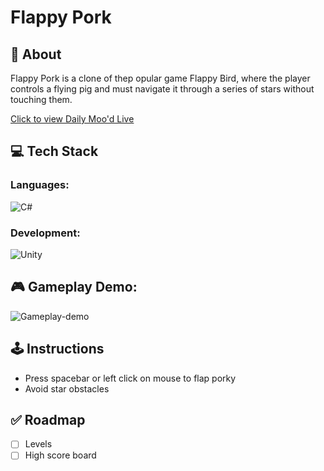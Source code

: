 # Flappy Pork

## 🐷 **About**

Flappy Pork is a clone of thep opular game Flappy Bird, where the player controls a flying pig and must navigate it through a series of stars without touching them.

[Click to view Daily Moo'd Live](https://keenlychung.com/flappy-pork)

## 💻 **Tech Stack**

### Languages:

![C#](https://img.shields.io/badge/c%23-%23239120.svg?style=for-the-badge&logo=c-sharp&logoColor=white)

### Development:

![Unity](https://img.shields.io/badge/unity-%23000000.svg?style=for-the-badge&logo=unity&logoColor=white)

## 🎮 **Gameplay Demo**:
![Gameplay-demo](https://keenlychung.com/flappy-pork/FlappyPorkDemo.gif)

## 🕹️ **Instructions**
- Press spacebar or left click on mouse to flap porky
- Avoid star obstacles

## ✅ Roadmap
- [ ] Levels
- [ ] High score board
